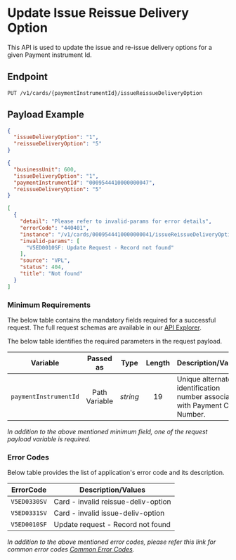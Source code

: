 # Update Issue Reissue Delivery Option

This API is used to update the issue and re-issue delivery options for a given Payment instrument Id.

## Endpoint

`PUT /v1/cards/{paymentInstrumentId}/issueReissueDeliveryOption`

## Payload Example

<!--
type: tab
titles: Request, Response, Error
-->

```json
{
  "issueDeliveryOption": "1",
  "reissueDeliveryOption": "5"
}
```

<!--
type: tab
--> 

```json
{
  "businessUnit": 600,
  "issueDeliveryOption": "1",
  "paymentInstrumentId": "0009544410000000047",
  "reissueDeliveryOption": "5"
}
```

<!--
type: tab
--> 

```json
[
  {
    "detail": "Please refer to invalid-params for error details",
    "errorCode": "440401",
    "instance": "/v1/cards/0009544410000000041/issueReissueDeliveryOption",
    "invalid-params": [
      "V5ED0010SF: Update Request - Record not found"
    ],
    "source": "VPL",
    "status": 404,
    "title": "Not found"
  }
]
```

<!-- type: tab-end -->


### Minimum Requirements

The below table contains the mandatory fields required for a successful request. The full request schemas are available in our [API Explorer](../api/?type=put&path=/v1/cards/{paymentInstrumentId}/issueReissueDeliveryOption).

The below table identifies the required parameters in the request payload.

| Variable | Passed as | Type | Length | Description/Values |
| -------- | :-------: | :--: | :------------: | ------------------ |
| `paymentInstrumentId` | Path Variable | *string* | 19 | Unique alternate identification number associated with Payment Card Number. | 

*In addition to the above mentioned minimum field, one of the request payload variable is required.*

### Error Codes 

Below table provides the list of application's error code and its description.

| ErrorCode |  Description/Values |
| --------  | ------------------ |
| `V5ED0330SV` | Card - invalid  reissue-deliv-option |        
| `V5ED0331SV` | Card - invalid  issue-deliv-option | 
| `V5ED0010SF` | Update request - Record not found |

*In addition to the above mentioned error codes, please refer this link for common error codes [Common Error Codes](?path=docs/Common_Error_Code.md).*



